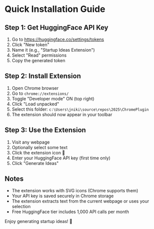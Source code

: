 # Quick Installation Guide

## Step 1: Get HuggingFace API Key
1. Go to https://huggingface.co/settings/tokens
2. Click "New token"
3. Name it (e.g., "Startup Ideas Extension")
4. Select "Read" permissions
5. Copy the generated token

## Step 2: Install Extension
1. Open Chrome browser
2. Go to `chrome://extensions/`
3. Toggle "Developer mode" ON (top right)
4. Click "Load unpacked"
5. Select this folder: `c:\Users\jniki\source\repos\2025\ChromePlugin`
6. The extension should now appear in your toolbar

## Step 3: Use the Extension
1. Visit any webpage
2. Optionally select some text
3. Click the extension icon 🚀
4. Enter your HuggingFace API key (first time only)
5. Click "Generate Ideas"

## Notes
- The extension works with SVG icons (Chrome supports them)
- Your API key is saved securely in Chrome storage
- The extension extracts text from the current webpage or uses your selection
- Free HuggingFace tier includes 1,000 API calls per month

Enjoy generating startup ideas! 🚀
